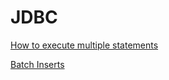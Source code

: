 # JDBC

[How to execute multiple statements](https://github.com/cdandoy/jdbc/wiki/How-to-execute-multiple-statements)

[Batch Inserts](https://github.com/cdandoy/jdbc/wiki/Batch-Inserts)
